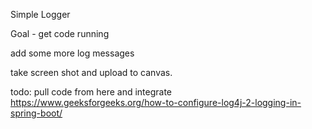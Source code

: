 Simple Logger

Goal  -   get code running

add some more log messages

take screen shot  and upload to canvas.

todo:  pull code from here and integrate
https://www.geeksforgeeks.org/how-to-configure-log4j-2-logging-in-spring-boot/
